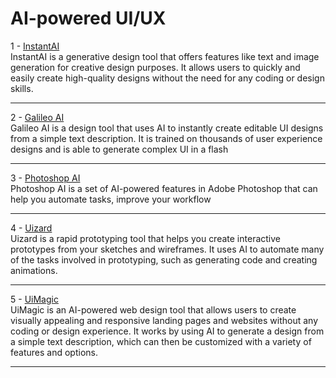 <h1>
    AI-powered UI/UX
</h1>

1 - <a href="https://instants.ai/">InstantAI</a> <br>
InstantAI is a generative design tool that offers features like text and image generation for creative design purposes. It allows users to quickly and easily create high-quality designs without the need for any coding or design skills. <br> <hr>
2 - <a href="https://www.usegalileo.ai/">Galileo AI</a> <br>
Galileo AI is a design tool that uses AI to instantly create editable UI designs from a simple text description. It is trained on thousands of user experience designs and is able to generate complex UI in a flash<br><hr>
3 - <a href="https://www.adobe.com/products/photoshop/ai.html">Photoshop AI </a> <br>Photoshop AI is a set of AI-powered features in Adobe Photoshop that can help you automate tasks, improve your workflow<br><hr>
4 - <a href="https://uizard.io/">Uizard</a> <br>
Uizard is a rapid prototyping tool that helps you create interactive prototypes from your sketches and wireframes. It uses AI to automate many of the tasks involved in prototyping, such as generating code and creating animations.<br><hr>
5 - <a href="https://www.uimagic.io/">UiMagic</a> <br>
UiMagic is an AI-powered web design tool that allows users to create visually appealing and responsive landing pages and websites without any coding or design experience. It works by using AI to generate a design from a simple text description, which can then be customized with a variety of features and options.<br><hr>
